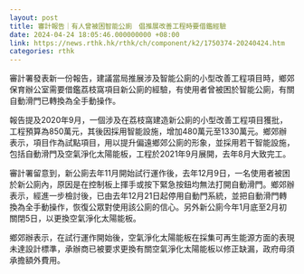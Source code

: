 ```yaml
---
layout: post
title: 審計報告｜有人曾被困智能公廁　倡推展改善工程時要借鑑經驗
date: 2024-04-24 18:05:46.000000000 +08:00
link: https://news.rthk.hk/rthk/ch/component/k2/1750374-20240424.htm
categories: rthk
---
```


審計署發表新一份報告，建議當局推展涉及智能公廁的小型改善工程項目時，鄉郊保育辦公室需要借鑑荔枝窩項目新公廁的經驗，有使用者曾被困於智能公廁，有關自動滑門已轉換為全手動操作。

報告提及2020年9月，一個涉及在荔枝窩建造新公廁的小型改善工程項目獲批，工程預算為850萬元，其後因採用智能設施，增加480萬元至1330萬元。鄉郊辦表示，項目作為試點項目，用以提升偏遠鄉郊公廁的形象，並採用若干智能設施，包括自動滑門及空氣淨化太陽能板，工程於2021年9月展開，去年8月大致完工。

審計署留意到，新公廁去年11月開始試行運作後，去年12月9日，一名使用者被困於新公廁內，原因是在控制板上揮手或按下緊急按鈕均無法打開自動滑門。鄉郊辦表示，經進一步檢討後，已由去年12月21日起停用自動門系統，並把自動滑門轉換為全手動操作，恢復公眾對使用該公廁的信心。另外新公廁今年1月底至2月初關閉5日，以更換空氣淨化太陽能板。

鄉郊辦表示，在試行運作開始後，空氣淨化太陽能板在採集可再生能源方面的表現未達設計標準，承辦商已被要求更換有關空氣淨化太陽能板以修正缺漏，政府毋須承擔額外費用。
